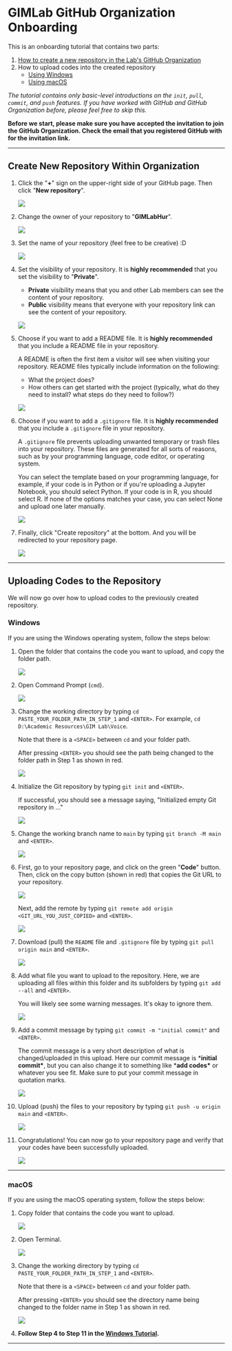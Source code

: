 # GIMLab GitHub Organization Onboarding

This is an onboarding tutorial that contains two parts:

1. [How to create a new repository in the Lab's GitHub Organization](#create-new-repository-within-organization)
2. How to upload codes into the created repository
   - [Using Windows](#windows)
   - [Using macOS](#macos)

*The tutorial contains only basic-level introductions on the `init`, `pull`, `commit`, and `push` features. If you have worked with GitHub and GitHub Organization before, please feel free to skip this.*

**Before we start, please make sure you have accepted the invitation to join the GitHub Organization. Check the email that you registered GitHub with for the invitation link.**

----

## Create New Repository Within Organization

1. Click the "**+**" sign on the upper-right side of your GitHub page. Then click "**New repository**".

   ![](tutorials/01-new-repo.jpg)

2. Change the owner of your repository to "**GIMLabHur**".

   ![](tutorials/02-select-org.jpg)

3. Set the name of your repository (feel free to be creative) :D

   ![](tutorials/03-repo-name.jpg)

4. Set the visibility of your repository. It is **highly recommended** that you set the visibility to "**Private**".

   - **Private** visibility means that you and other Lab members can see the content of your repository.
   - **Public** visibility means that everyone with your repository link can see the content of your repository.

   ![](tutorials/04-visibility.jpg)

5. Choose if you want to add a README file. It is **highly recommended** that you include a README file in your repository.

   A README is often the first item a visitor will see when visiting your repository. README files typically include information on the following:
   - What the project does?
   - How others can get started with the project (typically, what do they need to install? what steps do they need to follow?)

	![](tutorials/05-readme.jpg)

6. Choose if you want to add a `.gitignore` file. It is **highly recommended** that you include a `.gitignore` file in your repository.

   A `.gitignore` file prevents uploading unwanted temporary or trash files into your repository. These files are generated for all sorts of reasons, such as by your programming language, code editor, or operating system.

   You can select the template based on your programming language, for example, if your code is in Python or if you're uploading a Jupyter Notebook, you should select Python. If your code is in R, you should select R. If none of the options matches your case, you can select None and upload one later manually.

   ![](tutorials/06-gitignore.jpg)

7. Finally, click "Create repository" at the bottom. And you will be redirected to your repository page.

   ![](tutorials/07-create-repo.jpg)

----

## Uploading Codes to the Repository

We will now go over how to upload codes to the previously created repository.

### Windows

If you are using the Windows operating system, follow the steps below:

1. Open the folder that contains the code you want to upload, and copy the folder path.

   ![](tutorials/win-01-folderpath.jpg)

2. Open Command Prompt (`cmd`).

   ![](tutorials/win-02-cmd.jpg)

3. Change the working directory by typing `cd PASTE_YOUR_FOLDER_PATH_IN_STEP_1` and `<ENTER>`. For example, `cd D:\Academic Resources\GIM Lab\Voice`.

   Note that there is a `<SPACE>` between `cd` and your folder path.

   After pressing `<ENTER>` you should see the path being changed to the folder path in Step 1 as shown in red.

   ![](tutorials/win-03-cd.jpg)

4. Initialize the Git repository by typing `git init` and `<ENTER>`.

   If successful, you should see a message saying, "Initialized empty Git repository in ..."

   ![](tutorials/win-04-init.jpg)

5. Change the working branch name to `main` by typing `git branch -M main` and `<ENTER>`.

   ![](tutorials/win-05-branch.jpg)

6. First, go to your repository page, and click on the green "**Code**" button. Then, click on the copy button (shown in red) that copies the Git URL to your repository.

   ![](tutorials/win-06-origin-1.jpg)

   Next, add the remote by typing `git remote add origin <GIT_URL_YOU_JUST_COPIED>` and `<ENTER>`.

   ![](tutorials/win-06-origin-2.jpg)

7. Download (pull) the `README` file and `.gitignore` file by typing `git pull origin main` and `<ENTER>`.

   ![](tutorials/win-07-pull.jpg)

8. Add what file you want to upload to the repository. Here, we are uploading all files within this folder and its subfolders by typing `git add --all` and `<ENTER>`.

   You will likely see some warning messages. It's okay to ignore them.

   ![](tutorials/win-08-add-all.jpg)

9. Add a commit message by typing `git commit -m "initial commit"` and `<ENTER>`.

   The commit message is a very short description of what is changed/uploaded in this upload. Here our commit message is ***initial commit\***, but you can also change it to something like ***add codes\*** or whatever you see fit. Make sure to put your commit message in quotation marks.

   ![](tutorials/win-09-commit.jpg)

10. Upload (push) the files to your repository by typing `git push -u origin main` and `<ENTER>`.

    ![](tutorials/win-10-push.jpg)

11. Congratulations! You can now go to your repository page and verify that your codes have been successfully uploaded.

    ![](tutorials/win-11-verify-success.jpg)

----

### macOS

If you are using the macOS operating system, follow the steps below:

1. Copy folder that contains the code you want to upload.

   ![](Tutorials/mac-01-folderpath.png)

2. Open Terminal.

   ![](Tutorials/mac-02-terminal.png)

3. Change the working directory by typing `cd PASTE_YOUR_FOLDER_PATH_IN_STEP_1` and `<ENTER>`.

   Note that there is a `<SPACE>` between `cd` and your folder path.

   After pressing `<ENTER>` you should see the directory name being changed to the folder name in Step 1 as shown in red.

   ![](Tutorials/mac-03-cd.png)

4. **Follow Step 4 to Step 11 in the [Windows Tutorial](#windows).**

----